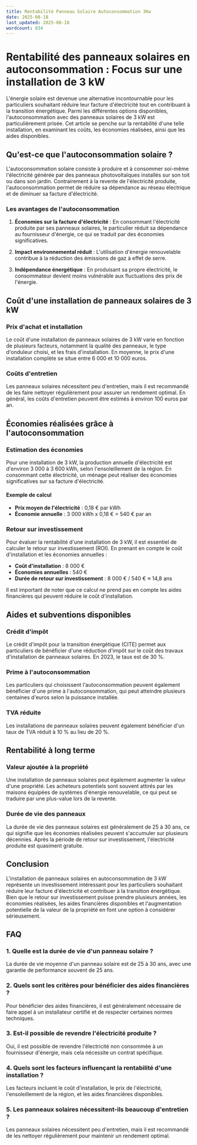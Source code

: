 ```yaml
---
title: Rentabilité Panneau Solaire Autoconsommation 3Kw
date: 2025-08-18
last_updated: 2025-08-18
wordcount: 834
---
```


# Rentabilité des panneaux solaires en autoconsommation : Focus sur une installation de 3 kW

L'énergie solaire est devenue une alternative incontournable pour les particuliers souhaitant réduire leur facture d'électricité tout en contribuant à la transition énergétique. Parmi les différentes options disponibles, l'autoconsommation avec des panneaux solaires de 3 kW est particulièrement prisée. Cet article se penche sur la rentabilité d'une telle installation, en examinant les coûts, les économies réalisées, ainsi que les aides disponibles.

## Qu'est-ce que l'autoconsommation solaire ?

L'autoconsommation solaire consiste à produire et à consommer soi-même l'électricité générée par des panneaux photovoltaïques installés sur son toit ou dans son jardin. Contrairement à la revente de l'électricité produite, l'autoconsommation permet de réduire sa dépendance au réseau électrique et de diminuer sa facture d'électricité.

### Les avantages de l'autoconsommation

1. **Économies sur la facture d'électricité** : En consommant l'électricité produite par ses panneaux solaires, le particulier réduit sa dépendance au fournisseur d'énergie, ce qui se traduit par des économies significatives.
   
2. **Impact environnemental réduit** : L'utilisation d'énergie renouvelable contribue à la réduction des émissions de gaz à effet de serre.

3. **Indépendance énergétique** : En produisant sa propre électricité, le consommateur devient moins vulnérable aux fluctuations des prix de l'énergie.

## Coût d'une installation de panneaux solaires de 3 kW

### Prix d'achat et installation

Le coût d'une installation de panneaux solaires de 3 kW varie en fonction de plusieurs facteurs, notamment la qualité des panneaux, le type d'onduleur choisi, et les frais d'installation. En moyenne, le prix d'une installation complète se situe entre 6 000 et 10 000 euros.

### Coûts d'entretien

Les panneaux solaires nécessitent peu d'entretien, mais il est recommandé de les faire nettoyer régulièrement pour assurer un rendement optimal. En général, les coûts d'entretien peuvent être estimés à environ 100 euros par an.

## Économies réalisées grâce à l'autoconsommation

### Estimation des économies

Pour une installation de 3 kW, la production annuelle d'électricité est d'environ 3 000 à 3 600 kWh, selon l'ensoleillement de la région. En consommant cette électricité, un ménage peut réaliser des économies significatives sur sa facture d'électricité.

#### Exemple de calcul

- **Prix moyen de l'électricité** : 0,18 € par kWh
- **Économie annuelle** : 3 000 kWh x 0,18 € = 540 € par an

### Retour sur investissement

Pour évaluer la rentabilité d'une installation de 3 kW, il est essentiel de calculer le retour sur investissement (ROI). En prenant en compte le coût d'installation et les économies annuelles :

- **Coût d'installation** : 8 000 €
- **Économies annuelles** : 540 €
- **Durée de retour sur investissement** : 8 000 € / 540 € ≈ 14,8 ans

Il est important de noter que ce calcul ne prend pas en compte les aides financières qui peuvent réduire le coût d'installation.

## Aides et subventions disponibles

### Crédit d'impôt

Le crédit d'impôt pour la transition énergétique (CITE) permet aux particuliers de bénéficier d'une réduction d'impôt sur le coût des travaux d'installation de panneaux solaires. En 2023, le taux est de 30 %.

### Prime à l'autoconsommation

Les particuliers qui choisissent l'autoconsommation peuvent également bénéficier d'une prime à l'autoconsommation, qui peut atteindre plusieurs centaines d'euros selon la puissance installée.

### TVA réduite

Les installations de panneaux solaires peuvent également bénéficier d'un taux de TVA réduit à 10 % au lieu de 20 %.

## Rentabilité à long terme

### Valeur ajoutée à la propriété

Une installation de panneaux solaires peut également augmenter la valeur d'une propriété. Les acheteurs potentiels sont souvent attirés par les maisons équipées de systèmes d'énergie renouvelable, ce qui peut se traduire par une plus-value lors de la revente.

### Durée de vie des panneaux

La durée de vie des panneaux solaires est généralement de 25 à 30 ans, ce qui signifie que les économies réalisées peuvent s'accumuler sur plusieurs décennies. Après la période de retour sur investissement, l'électricité produite est quasiment gratuite.

## Conclusion

L'installation de panneaux solaires en autoconsommation de 3 kW représente un investissement intéressant pour les particuliers souhaitant réduire leur facture d'électricité et contribuer à la transition énergétique. Bien que le retour sur investissement puisse prendre plusieurs années, les économies réalisées, les aides financières disponibles et l'augmentation potentielle de la valeur de la propriété en font une option à considérer sérieusement.

## FAQ

### 1. Quelle est la durée de vie d'un panneau solaire ?

La durée de vie moyenne d'un panneau solaire est de 25 à 30 ans, avec une garantie de performance souvent de 25 ans.

### 2. Quels sont les critères pour bénéficier des aides financières ?

Pour bénéficier des aides financières, il est généralement nécessaire de faire appel à un installateur certifié et de respecter certaines normes techniques.

### 3. Est-il possible de revendre l'électricité produite ?

Oui, il est possible de revendre l'électricité non consommée à un fournisseur d'énergie, mais cela nécessite un contrat spécifique.

### 4. Quels sont les facteurs influençant la rentabilité d'une installation ?

Les facteurs incluent le coût d'installation, le prix de l'électricité, l'ensoleillement de la région, et les aides financières disponibles.

### 5. Les panneaux solaires nécessitent-ils beaucoup d'entretien ?

Les panneaux solaires nécessitent peu d'entretien, mais il est recommandé de les nettoyer régulièrement pour maintenir un rendement optimal.